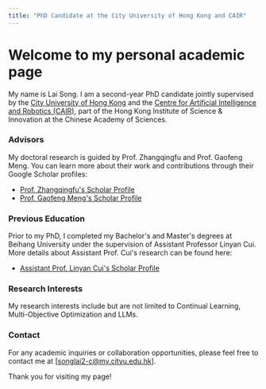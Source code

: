 ```yaml
---
title: "PhD Candidate at the City University of Hong Kong and CAIR"
---
```


Welcome to my personal academic page
======
My name is Lai Song. I am a second-year PhD candidate jointly supervised by the [City University of Hong Kong](https://www.cityu.edu.hk/) and the [Centre for Artificial Intelligence and Robotics (CAIR)](https://www.cas.cn/), part of the Hong Kong Institute of Science & Innovation at the Chinese Academy of Sciences.

### Advisors
My doctoral research is guided by Prof. Zhangqingfu and Prof. Gaofeng Meng. You can learn more about their work and contributions through their Google Scholar profiles:
- [Prof. Zhangqingfu's Scholar Profile](https://scholar.google.com.hk/citations?user=nhL9PHwAAAAJ&hl=en)
- [Prof. Gaofeng Meng's Scholar Profile](https://scholar.google.com/citations?user=5hti_r0AAAAJ&hl=zh-CN)

### Previous Education
Prior to my PhD, I completed my Bachelor's and Master's degrees at Beihang University under the supervision of Assistant Professor Linyan Cui. More details about Assistant Prof. Cui's research can be found here:
- [Assistant Prof. Linyan Cui's Scholar Profile](https://scholar.google.com/citations?user=STHzWcEAAAAJ)

### Research Interests
My research interests include but are not limited to Continual Learning, Multi-Objective Optimization and LLMs.

### Contact
For any academic inquiries or collaboration opportunities, please feel free to contact me at [songlai2-c@my.cityu.edu.hk].

Thank you for visiting my page!
